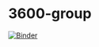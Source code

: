 # 3600-group


[![Binder](https://mybinder.org/badge_logo.svg)](https://mybinder.org/v2/gh/Yiwen-Cui/3600-group/main?labpath=sherpa%20EDA%20code.ipynb)
